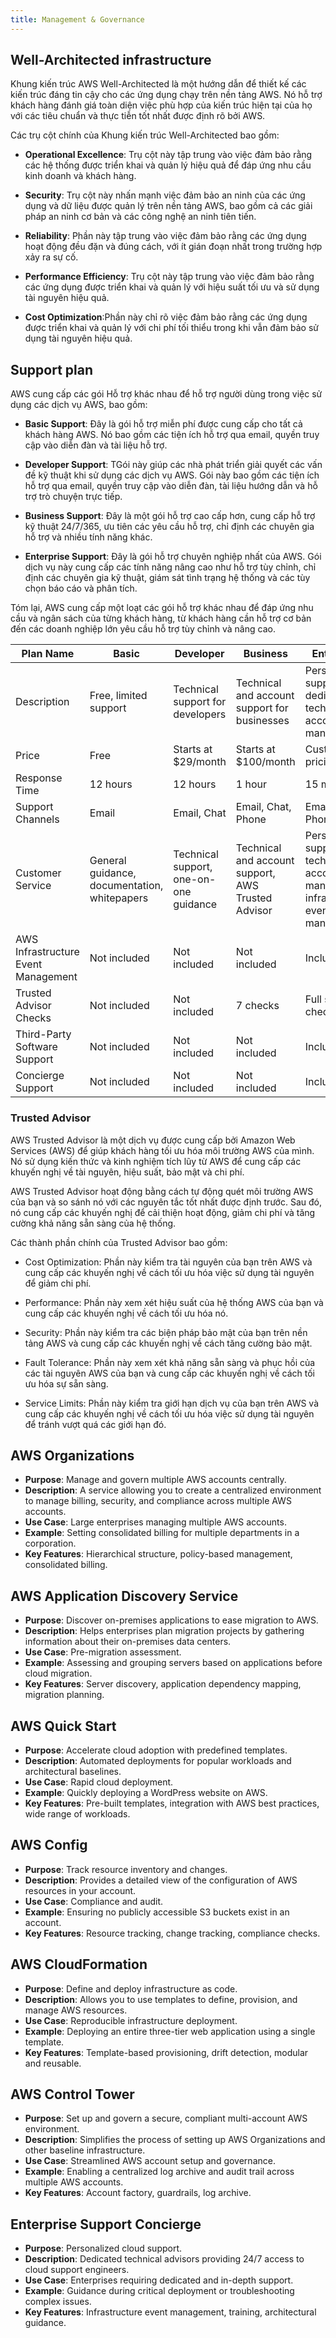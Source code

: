 ```yaml
---
title: Management & Governance
---
```


## Well-Architected infrastructure

Khung kiến trúc AWS Well-Architected là một hướng dẫn để thiết kế các kiến trúc đáng tin cậy cho các ứng dụng chạy trên nền tảng AWS. Nó hỗ trợ khách hàng đánh giá toàn diện việc phù hợp của kiến trúc hiện tại của họ với các tiêu chuẩn và thực tiễn tốt nhất được định rõ bởi AWS.

Các trụ cột chính của Khung kiến trúc Well-Architected bao gồm:

- **Operational Excellence**: Trụ cột này tập trung vào việc đảm bảo rằng các hệ thống được triển khai và quản lý hiệu quả để đáp ứng nhu cầu kinh doanh và khách hàng.

- **Security**: Trụ cột này nhấn mạnh việc đảm bảo an ninh của các ứng dụng và dữ liệu được quản lý trên nền tảng AWS, bao gồm cả các giải pháp an ninh cơ bản và các công nghệ an ninh tiên tiến.

- **Reliability**: Phần này tập trung vào việc đảm bảo rằng các ứng dụng hoạt động đều đặn và đúng cách, với ít gián đoạn nhất trong trường hợp xảy ra sự cố.

- **Performance Efficiency**: Trụ cột này tập trung vào việc đảm bảo rằng các ứng dụng được triển khai và quản lý với hiệu suất tối ưu và sử dụng tài nguyên hiệu quả.

- **Cost Optimization**:Phần này chỉ rõ việc đảm bảo rằng các ứng dụng được triển khai và quản lý với chi phí tối thiểu trong khi vẫn đảm bảo sử dụng tài nguyên hiệu quả.

## Support plan

AWS cung cấp các gói Hỗ trợ khác nhau để hỗ trợ người dùng trong việc sử dụng các dịch vụ AWS, bao gồm:

- **Basic Support**: Đây là gói hỗ trợ miễn phí được cung cấp cho tất cả khách hàng AWS. Nó bao gồm các tiện ích hỗ trợ qua email, quyền truy cập vào diễn đàn và tài liệu hỗ trợ.

- **Developer Support**: TGói này giúp các nhà phát triển giải quyết các vấn đề kỹ thuật khi sử dụng các dịch vụ AWS. Gói này bao gồm các tiện ích hỗ trợ qua email, quyền truy cập vào diễn đàn, tài liệu hướng dẫn và hỗ trợ trò chuyện trực tiếp.

- **Business Support**: Đây là một gói hỗ trợ cao cấp hơn, cung cấp hỗ trợ kỹ thuật 24/7/365, ưu tiên các yêu cầu hỗ trợ, chỉ định các chuyên gia hỗ trợ và nhiều tính năng khác.

- **Enterprise Support**: Đây là gói hỗ trợ chuyên nghiệp nhất của AWS. Gói dịch vụ này cung cấp các tính năng nâng cao như hỗ trợ tùy chỉnh, chỉ định các chuyên gia kỹ thuật, giám sát tình trạng hệ thống và các tùy chọn báo cáo và phân tích.

Tóm lại, AWS cung cấp một loạt các gói hỗ trợ khác nhau để đáp ứng nhu cầu và ngân sách của từng khách hàng, từ khách hàng cần hỗ trợ cơ bản đến các doanh nghiệp lớn yêu cầu hỗ trợ tùy chỉnh và nâng cao.

| Plan Name                           | Basic                                        | Developer                              | Business                                           | Enterprise                                                                       |
| ----------------------------------- | -------------------------------------------- | -------------------------------------- | -------------------------------------------------- | -------------------------------------------------------------------------------- |
| Description                         | Free, limited support                        | Technical support for developers       | Technical and account support for businesses       | Personalized support with dedicated technical account manager                    |
| Price                               | Free                                         | Starts at $29/month                    | Starts at $100/month                               | Custom pricing                                                                   |
| Response Time                       | 12 hours                                     | 12 hours                               | 1 hour                                             | 15 minutes                                                                       |
| Support Channels                    | Email                                        | Email, Chat                            | Email, Chat, Phone                                 | Email, Chat, Phone                                                               |
| Customer Service                    | General guidance, documentation, whitepapers | Technical support, one-on-one guidance | Technical and account support, AWS Trusted Advisor | Personalized support, technical account manager, infrastructure event management |
| AWS Infrastructure Event Management | Not included                                 | Not included                           | Not included                                       | Included                                                                         |
| Trusted Advisor Checks              | Not included                                 | Not included                           | 7 checks                                           | Full suite of checks                                                             |
| Third-Party Software Support        | Not included                                 | Not included                           | Not included                                       | Included                                                                         |
| Concierge Support                   | Not included                                 | Not included                           | Not included                                       | Included                                                                         |

### Trusted Advisor

AWS Trusted Advisor là một dịch vụ được cung cấp bởi Amazon Web Services (AWS) để giúp khách hàng tối ưu hóa môi trường AWS của mình. Nó sử dụng kiến thức và kinh nghiệm tích lũy từ AWS để cung cấp các khuyến nghị về tài nguyên, hiệu suất, bảo mật và chi phí.

AWS Trusted Advisor hoạt động bằng cách tự động quét môi trường AWS của bạn và so sánh nó với các nguyên tắc tốt nhất được định trước. Sau đó, nó cung cấp các khuyến nghị để cải thiện hoạt động, giảm chi phí và tăng cường khả năng sẵn sàng của hệ thống.

Các thành phần chính của Trusted Advisor bao gồm:

- Cost Optimization: Phần này kiểm tra tài nguyên của bạn trên AWS và cung cấp các khuyến nghị về cách tối ưu hóa việc sử dụng tài nguyên để giảm chi phí.

- Performance: Phần này xem xét hiệu suất của hệ thống AWS của bạn và cung cấp các khuyến nghị về cách tối ưu hóa nó.

- Security: Phần này kiểm tra các biện pháp bảo mật của bạn trên nền tảng AWS và cung cấp các khuyến nghị về cách tăng cường bảo mật.

- Fault Tolerance: Phần này xem xét khả năng sẵn sàng và phục hồi của các tài nguyên AWS của bạn và cung cấp các khuyến nghị về cách tối ưu hóa sự sẵn sàng.

- Service Limits: Phần này kiểm tra giới hạn dịch vụ của bạn trên AWS và cung cấp các khuyến nghị về cách tối ưu hóa việc sử dụng tài nguyên để tránh vượt quá các giới hạn đó.

## AWS Organizations

- **Purpose**: Manage and govern multiple AWS accounts centrally.
- **Description**: A service allowing you to create a centralized environment to manage billing, security, and compliance across multiple AWS accounts.
- **Use Case**: Large enterprises managing multiple AWS accounts.
- **Example**: Setting consolidated billing for multiple departments in a corporation.
- **Key Features**: Hierarchical structure, policy-based management, consolidated billing.

## AWS Application Discovery Service

- **Purpose**: Discover on-premises applications to ease migration to AWS.
- **Description**: Helps enterprises plan migration projects by gathering information about their on-premises data centers.
- **Use Case**: Pre-migration assessment.
- **Example**: Assessing and grouping servers based on applications before cloud migration.
- **Key Features**: Server discovery, application dependency mapping, migration planning.

## AWS Quick Start

- **Purpose**: Accelerate cloud adoption with predefined templates.
- **Description**: Automated deployments for popular workloads and architectural baselines.
- **Use Case**: Rapid cloud deployment.
- **Example**: Quickly deploying a WordPress website on AWS.
- **Key Features**: Pre-built templates, integration with AWS best practices, wide range of workloads.

## AWS Config

- **Purpose**: Track resource inventory and changes.
- **Description**: Provides a detailed view of the configuration of AWS resources in your account.
- **Use Case**: Compliance and audit.
- **Example**: Ensuring no publicly accessible S3 buckets exist in an account.
- **Key Features**: Resource tracking, change tracking, compliance checks.

## AWS CloudFormation

- **Purpose**: Define and deploy infrastructure as code.
- **Description**: Allows you to use templates to define, provision, and manage AWS resources.
- **Use Case**: Reproducible infrastructure deployment.
- **Example**: Deploying an entire three-tier web application using a single template.
- **Key Features**: Template-based provisioning, drift detection, modular and reusable.

## AWS Control Tower

- **Purpose**: Set up and govern a secure, compliant multi-account AWS environment.
- **Description**: Simplifies the process of setting up AWS Organizations and other baseline infrastructure.
- **Use Case**: Streamlined AWS account setup and governance.
- **Example**: Enabling a centralized log archive and audit trail across multiple AWS accounts.
- **Key Features**: Account factory, guardrails, log archive.

## Enterprise Support Concierge

- **Purpose**: Personalized cloud support.
- **Description**: Dedicated technical advisors providing 24/7 access to cloud support engineers.
- **Use Case**: Enterprises requiring dedicated and in-depth support.
- **Example**: Guidance during critical deployment or troubleshooting complex issues.
- **Key Features**: Infrastructure event management, training, architectural guidance.
